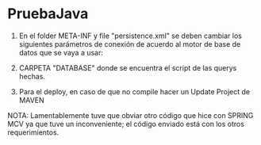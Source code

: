# PruebaJava

1. En el folder META-INF y file "persistence.xml" se deben cambiar los siguientes parámetros de conexión de acuerdo al motor de base de datos que se vaya a usar:

<property name="javax.persistence.jdbc.user" value="root" />
<property name="javax.persistence.jdbc.password" value="def1992" />

2. CARPETA "DATABASE" donde se encuentra el script de las querys hechas.

3. Para el deploy, en caso de que no compile hacer un Update Project de MAVEN

NOTA: Lamentablemente tuve que obviar otro código que hice con SPRING MCV ya que tuve un inconveniente; el código enviado está con los otros requerimientos.
